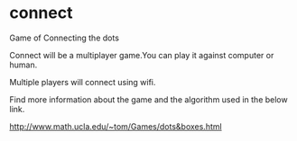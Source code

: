 # connect

 Game of Connecting the dots

 Connect will be a multiplayer game.You can play it against computer or human.

 Multiple players will connect using wifi.


Find more information about the game and the algorithm used in the below link.

http://www.math.ucla.edu/~tom/Games/dots&boxes.html
